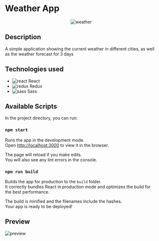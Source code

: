 # Weather App

<p align="center">
  <img src="https://i.imgur.com/5oj6p4l.png" alt="weather">
</p>

## Description

A simple application showing the current weather in different cities, as well as the weather forecast for 3 days

## Technologies used

<ul>
  <li>
    <img src="https://svgshare.com/i/vNP.svg" alt="react">
    React
  </li>
  <li>
    <img src="https://svgshare.com/i/vM_.svg" alt="redux">
    Redux
  </li>
  <li>
    <img src="https://svgshare.com/i/vKz.svg" alt="sass">
    Sass
  </li>
</ul>

## Available Scripts

In the project directory, you can run:

### `npm start`

Runs the app in the development mode.<br>
Open [http://localhost:3000](http://localhost:3000) to view it in the browser.

The page will reload if you make edits.<br>
You will also see any lint errors in the console.

### `npm run build`

Builds the app for production to the `build` folder.<br>
It correctly bundles React in production mode and optimizes the build for the best performance.

The build is minified and the filenames include the hashes.<br>
Your app is ready to be deployed!

## Preview

![preview](https://i.imgur.com/rHi6a7H.png)
